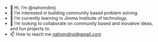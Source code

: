 - 👋 Hi, I’m @nahomdiroj
- 👀 I’m interested in building community based problem solving.
- 🌱 I’m currently learning in Jimma instituite of technology.
- 💞️ I’m looking to collaborate on community based and inovative ideas, and fun projects to.
- 📫 How to reach me nahomdiroj@gmail.com
<!---
nahomdiroj/nahomdiroj is a ✨ special ✨ repository because its `README.md` (this file) appears on your GitHub profile.
You can click the Preview link to take a look at your changes.
--->
